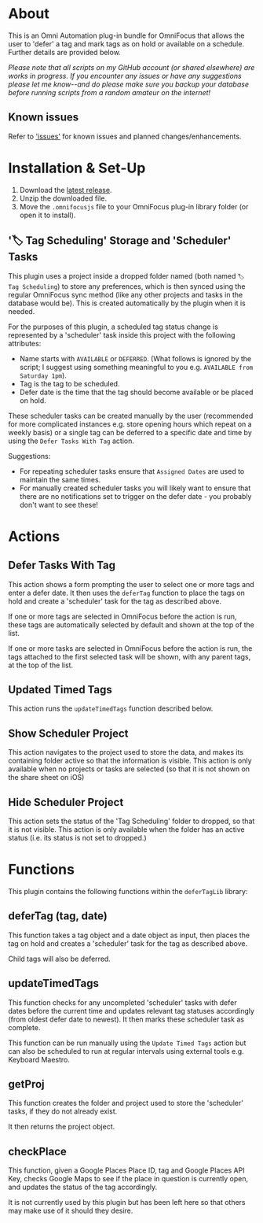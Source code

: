 # About

This is an Omni Automation plug-in bundle for OmniFocus that allows the user to 'defer' a tag and mark tags as on hold or available on a schedule. Further details are provided below.

_Please note that all scripts on my GitHub account (or shared elsewhere) are works in progress. If you encounter any issues or have any suggestions please let me know--and do please make sure you backup your database before running scripts from a random amateur on the internet!_

## Known issues

Refer to ['issues'](https://github.com/ksalzke/defer-tag-omnifocus-plugin/issues) for known issues and planned changes/enhancements.

# Installation & Set-Up

1. Download the [latest release](https://github.com/ksalzke/synced-preferences-for-omnifocus/releases/latest).
2. Unzip the downloaded file.
3. Move the `.omnifocusjs` file to your OmniFocus plug-in library folder (or open it to install).

## '🏷 Tag Scheduling' Storage and 'Scheduler' Tasks

This plugin uses a project inside a dropped folder named (both named `🏷 Tag Scheduling`) to store any preferences, which is then synced using the regular OmniFocus sync method (like any other projects and tasks in the database would be). This is created automatically by the plugin when it is needed.

For the purposes of this plugin, a scheduled tag status change is represented by a 'scheduler' task inside this project with the following attributes:
* Name starts with `AVAILABLE` or `DEFERRED`. (What follows is ignored by the script; I suggest using something meaningful to you e.g. `AVAILABLE from Saturday 1pm`).
* Tag is the tag to be scheduled.
* Defer date is the time that the tag should become available or be placed on hold.

These scheduler tasks can be created manually by the user (recommended for more complicated instances e.g. store opening hours which repeat on a weekly basis) or a single tag can be deferred to a specific date and time by using the `Defer Tasks With Tag` action.

Suggestions:
* For repeating scheduler tasks ensure that `Assigned Dates` are used to maintain the same times.
* For manually created scheduler tasks you will likely want to ensure that there are no notifications set to trigger on the defer date - you probably don't want to see these!

# Actions

## Defer Tasks With Tag

This action shows a form prompting the user to select one or more tags and enter a defer date. It then uses the `deferTag` function to place the tags on hold and create a 'scheduler' task for the tag as described above.

If one or more tags are selected in OmniFocus before the action is run, these tags are automatically selected by default and shown at the top of the list.

If one or more tasks are selected in OmniFocus before the action is run, the tags attached to the first selected task will be shown, with any parent tags, at the top of the list.

## Updated Timed Tags

This action runs the `updateTimedTags` function described below.

## Show Scheduler Project

This action navigates to the project used to store the data, and makes its containing folder active so that the information is visible. This action is only available when no projects or tasks are selected (so that it is not shown on the share sheet on iOS)

## Hide Scheduler Project

This action sets the status of the 'Tag Scheduling' folder to dropped, so that it is not visible. This action is only available when the folder has an active status (i.e. its status is not set to dropped.)

# Functions

This plugin contains the following functions within the `deferTagLib` library:

## deferTag (tag, date)

This function takes a tag object and a date object as input, then places the tag on hold and creates a 'scheduler' task for the tag as described above.

Child tags will also be deferred.

## updateTimedTags

This function checks for any uncompleted 'scheduler' tasks with defer dates before the current time and updates relevant tag statuses accordingly (from oldest defer date to newest). It then marks these scheduler task as complete.

This function can be run manually using the `Update Timed Tags` action but can also be scheduled to run at regular intervals using external tools e.g. Keyboard Maestro.

## getProj

This function creates the folder and project used to store the 'scheduler' tasks, if they do not already exist.

It then returns the project object.

## checkPlace

This function, given a Google Places Place ID, tag and Google Places API Key, checks Google Maps to see if the place in question is currently open, and updates the status of the tag accordingly.

It is not currently used by this plugin but has been left here so that others may make use of it should they desire.